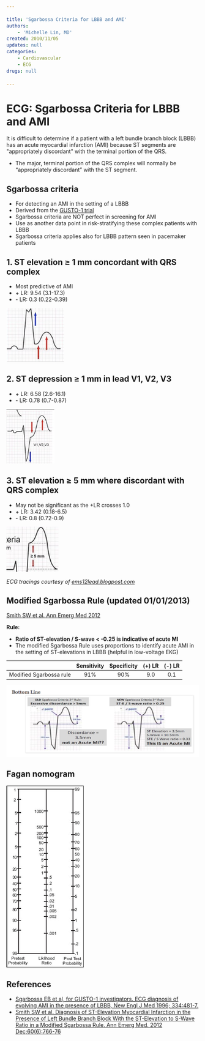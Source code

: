 ```yaml
---

title: 'Sgarbossa Criteria for LBBB and AMI'
authors:
    - 'Michelle Lin, MD'
created: 2010/11/05
updates: null
categories:
    - Cardiovascular
    - ECG
drugs: null

---
```




# ECG: Sgarbossa Criteria for LBBB and AMI

It is difficult to determine if a patient with a left bundle branch block (LBBB) has an acute myocardial infarction (AMI) because ST segments are "appropriately discordant" with the terminal portion of the QRS. 

- The major, terminal portion of the QRS complex will normally be “appropriately discordant” with the ST segment.




## Sgarbossa criteria

-   For detecting an AMI in the setting of a LBBB
-   Derived from the [GUSTO-1 trial](http://www.nejm.org/doi/full/10.1056/NEJM199602223340801)
-   Sgarbossa criteria are NOT perfect in screening for AMI
-   Use as another data point in risk-stratifying these complex patients with LBBB
-   Sgarbossa criteria applies also for LBBB pattern seen in pacemaker patients

## 1. ST elevation ≥ 1 mm concordant with QRS complex

  - Most predictive of AMI
  - \+ LR: 9.54 (3.1-17.3)
  - \- LR: 0.3 (0.22-0.39)

![](image-1.png)

## 2. ST depression ≥ 1 mm in lead V1, V2, V3

  - \+ LR: 6.58 (2.6-16.1)
  - \- LR: 0.78 (0.7-0.87)

![](image-2.png)

## 3. ST elevation ≥ 5 mm where discordant with QRS complex

  - May not be significant as the +LR crosses 1.0
  - \+ LR: 3.42 (0.18-6.5)
  - \- LR: 0.8 (0.72-0.9)

![](image-3.png)


*ECG tracings courtesy of [ems12lead.blogpost.com](http://ems12lead.blogpost.com)*

## Modified Sgarbossa Rule (updated 01/01/2013)

[Smith SW et al. Ann Emerg Med 2012](http://www.ncbi.nlm.nih.gov/pubmed?term=22939607) 

**Rule:**
-   **Ratio of ST-elevation / S-wave &lt; -0.25 is indicative of acute MI**
-   The modified Sgarbossa Rule uses proportions to identify acute AMI in the setting of ST-elevations in LBBB (helpful in low-voltage EKG)

|                         | **Sensitivity** | **Specificity** | **(+) LR** | **(-) LR** |
|-------------------------|:----------:|:----------:|:----------:|:----------:|
| Modified Sgarbossa rule | 91%      | 90%      | 9.0      | 0.1      |

![](image-4.png)

## Fagan nomogram

![](image-5.png)

## References

-   [Sgarbossa EB et al, for GUSTO-1 investigators. ECG diagnosis of evolving AMI in the presence of LBBB, New Engl J Med 1996; 334:481-7.](http://www.nejm.org/doi/full/10.1056/NEJM199602223340801)
-   [Smith SW et al. Diagnosis of ST-Elevation Myocardial Infarction in the Presence of Left Bundle Branch Block With the ST-Elevation to S-Wave Ratio in a Modified Sgarbossa Rule. Ann Emerg Med. 2012 Dec;60(6):766-76](https://www.ncbi.nlm.nih.gov/pubmed/22939607)
